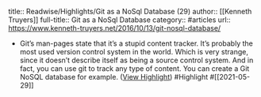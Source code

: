title:: Readwise/Highlights/Git as a NoSql Database (29)
author:: [[Kenneth Truyers]]
full-title:: Git as a NoSql Database
category:: #articles
url:: https://www.kenneth-truyers.net/2016/10/13/git-nosql-database/

- Git’s man-pages state that it’s a stupid content tracker. It’s probably the most used version control system in the world. Which is very strange, since it doesn’t describe itself as being a source control system. And in fact, you can use git to track any type of content. You can create a Git NoSQL database for example. ([View Highlight](https://instapaper.com/read/1415665639/16525950)) #Highlight #[[2021-05-29]]